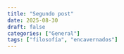 ```yaml
---
title: "Segundo post"
date: 2025-08-30
draft: false
categories: ["General"]
tags: ["filosofía", "encavernados"]
---
```

